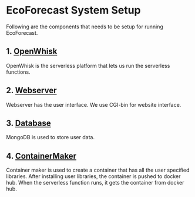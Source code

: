 # EcoForecast System Setup

Following are the components that needs to be setup for running EcoForecast. 


## 1. [OpenWhisk](/SetupOpenWhisk.md)
OpenWhisk is the serverless platform that lets us run the serverless functions. 

## 2. [Webserver](/webserver/README.md)
Webserver has the user interface. We use CGI-bin for website interface.

## 3. [Database](/webserver/setup.md)
MongoDB is used to store user data. 

## 4. [ContainerMaker](/webserver/setupCM.md)
Container maker is used to create a container that has all the user specified libraries. After installing user libraries, the container is pushed to docker hub. When the serverless function runs, it gets the container from docker hub. 
